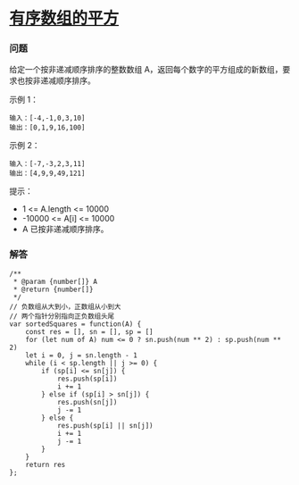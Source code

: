 # [有序数组的平方](https://leetcode-cn.com/problems/squares-of-a-sorted-array)

### 问题

给定一个按非递减顺序排序的整数数组 A，返回每个数字的平方组成的新数组，要求也按非递减顺序排序。



示例 1：

```
输入：[-4,-1,0,3,10]
输出：[0,1,9,16,100]
```
示例 2：

```
输入：[-7,-3,2,3,11]
输出：[4,9,9,49,121]
```


提示：

* 1 <= A.length <= 10000
* -10000 <= A[i] <= 10000
* A 已按非递减顺序排序。

### 解答

```
/**
 * @param {number[]} A
 * @return {number[]}
 */
// 负数组从大到小，正数组从小到大
// 两个指针分别指向正负数组头尾
var sortedSquares = function(A) {
    const res = [], sn = [], sp = []
    for (let num of A) num <= 0 ? sn.push(num ** 2) : sp.push(num ** 2)
    let i = 0, j = sn.length - 1
    while (i < sp.length || j >= 0) {
        if (sp[i] <= sn[j]) {
            res.push(sp[i])
            i += 1
        } else if (sp[i] > sn[j]) {
            res.push(sn[j])
            j -= 1
        } else {
            res.push(sp[i] || sn[j])
            i += 1
            j -= 1
        }
    }
    return res
};
```


